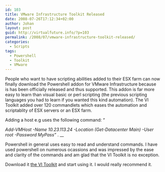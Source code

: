 ```yaml
---
id: 103
title: VMware Infrastructure Toolkit Released
date: 2008-07-26T17:12:34+02:00
author: Johan
layout: post
guid: http://virtualfuture.info/?p=103
permalink: /2008/07/vmware-infrastructure-toolkit-released/
categories:
  - Scripts
tags:
  - Powershell
  - Toolkit
  - VMware
---
```

People who want to have scripting abilities added to their ESX farm can now finally download the Powershell addon for VMware Infrastructure because is has been officially released and thus supported. This addon is far more easy to learn than visual basic or perl scripting (the previous scripting languages you had to learn if you wanted this kind automation). The VI Toolkit added over 120 commandlets which eases the automation and scriptablity of ESX servers or an ESX farm.

<!--more-->Adding a host e.g uses the following command: &#8220;

_Add-VMHost -Name 10.23.113.24 -Location (Get-Datacenter Main) -User root -Password MyPass&#8221;_ . __

Powershell in general uses easy to read and understand commands. I have used powershell on numerous ocassions and was impressed by the ease and clarity of the commands and am glad that the VI Toolkit is no exception.

Download it <a href="http://www.vmware.com/sdk/vitk_win/index.html" target="_blank">the VI Toolkit</a> and start using it. I would really recommend it.